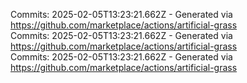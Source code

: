 Commits: 2025-02-05T13:23:21.662Z - Generated via https://github.com/marketplace/actions/artificial-grass
<br>
Commits: 2025-02-05T13:23:21.662Z - Generated via https://github.com/marketplace/actions/artificial-grass
<br>
Commits: 2025-02-05T13:23:21.662Z - Generated via https://github.com/marketplace/actions/artificial-grass
<br>
